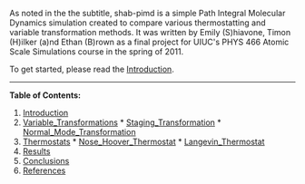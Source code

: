As noted in the the subtitle, shab-pimd is a simple Path Integral Molecular Dynamics simulation created to compare various thermostatting and variable transformation methods. It was written by Emily (S)hiavone, Timon (H)ilker (a)nd Ethan (B)rown as a final project for UIUC's PHYS 466 Atomic Scale Simulations course in the spring of 2011.

To get started, please read the [Introduction](Introduction.md).


---

**Table of Contents:**
  1. [Introduction](Introduction.md)
  1. [Variable\_Transformations](Variable_Transformations.md)
    * [Staging\_Transformation](Staging_Transformation.md)
    * [Normal\_Mode\_Transformation](Normal_Mode_Transformation.md)
  1. [Thermostats](Thermostats.md)
    * [Nose\_Hoover\_Thermostat](Nose_Hoover_Thermostat.md)
    * [Langevin\_Thermostat](Langevin_Thermostat.md)
  1. [Results](Results.md)
  1. [Conclusions](Conclusions.md)
  1. [References](References.md)
